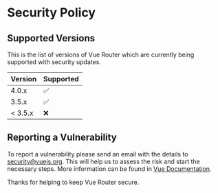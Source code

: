 # Security Policy

## Supported Versions

This is the list of versions of Vue Router which are
currently being supported with security updates.

| Version    | Supported          |
| ---------- | ------------------ |
| 4.0.x      | :white_check_mark: |
| 3.5.x      | :white_check_mark: |
| &lt; 3.5.x | :x:                |

## Reporting a Vulnerability

To report a vulnerability please send an email with the details to security@vuejs.org.
This will help us to assess the risk and start the necessary steps. More information
can be found in [Vue Documentation](https://vuejs.org/v2/guide/security.html#Reporting-Vulnerabilities).

Thanks for helping to keep Vue Router secure.
